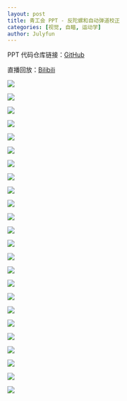 ```yaml
---
layout: post
title: 青工会 PPT - 反陀螺和自动弹道校正
categories: [视觉, 自瞄, 运动学]
author: Julyfun
---
```


PPT 代码仓库链接：[GitHub](https://github.com/julyfun/rm.cv.fans)

直播回放：[Bilibili](https://www.bilibili.com/video/BV1vX4y1W7U7/)

![](/assets/2023-08-17-antitop/Slide1.jpg)

![](/assets/2023-08-17-antitop/Slide2.jpg)

![](/assets/2023-08-17-antitop/Slide3.jpg)

![](/assets/2023-08-17-antitop/Slide4.jpg)

![](/assets/2023-08-17-antitop/Slide5.jpg)

![](/assets/2023-08-17-antitop/Slide6.jpg)

![](/assets/2023-08-17-antitop/Slide7.jpg)

![](/assets/2023-08-17-antitop/Slide8.jpg)

![](/assets/2023-08-17-antitop/Slide10.jpg)

![](/assets/2023-08-17-antitop/Slide11.jpg)

![](/assets/2023-08-17-antitop/Slide12.jpg)

![](/assets/2023-08-17-antitop/Slide13.jpg)

![](/assets/2023-08-17-antitop/Slide14.jpg)

![](/assets/2023-08-17-antitop/Slide15.jpg)

![](/assets/2023-08-17-antitop/Slide16.jpg)

![](/assets/2023-08-17-antitop/Slide17.jpg)

![](/assets/2023-08-17-antitop/Slide18.jpg)

![](/assets/2023-08-17-antitop/Slide19.jpg)

![](/assets/2023-08-17-antitop/Slide20.jpg)

![](/assets/2023-08-17-antitop/Slide21.jpg)

![](/assets/2023-08-17-antitop/Slide22.jpg)

![](/assets/2023-08-17-antitop/Slide23.jpg)

![](/assets/2023-08-17-antitop/Slide24.jpg)

![](/assets/2023-08-17-antitop/Slide25.jpg)
   